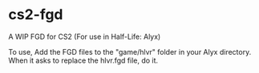 # cs2-fgd
A WIP FGD for CS2 (For use in Half-Life: Alyx)

To use, Add the FGD files to the "game/hlvr" folder in your Alyx directory. When it asks to replace the hlvr.fgd file, do it.
